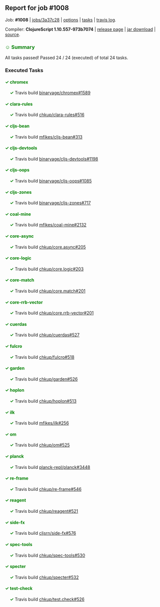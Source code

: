 ## Report for job #1008

Job: **#1008** | [jobs/3a37c28](https://github.com/cljs-oss/canary/commit/3a37c2854bcd92a4693c92611f25ca1801700ff1) | [options](options.edn) | [tasks](tasks.edn) | [travis log](https://travis-ci.org/cljs-oss/canary/builds/555561945).

Compiler: **ClojureScript 1.10.557-973b7074** | [release page](https://github.com/cljs-oss/canary/releases/tag/r1.10.557-973b7074) | [jar download](https://github.com/cljs-oss/canary/releases/download/r1.10.557-973b7074/clojurescript-1.10.557-973b7074.jar) | [source](https://github.com/mfikes/clojurescript/commit/973b7074a6bfff1dc0dc54ef39902b163ae7430c).

### <b style='color:green'>☺ Summary</b>

All tasks passed! Passed 24 / 24 (executed) of total 24 tasks.

### Executed Tasks

#### <b style='color:green'>&#x2713; chromex</b>
&nbsp;&nbsp;&nbsp;&nbsp;<b style='color:green'>&#x2713;</b> Travis build [binaryage/chromex#1589](https://travis-ci.org/binaryage/chromex/builds/555562656)<br>

#### <b style='color:green'>&#x2713; clara-rules</b>
&nbsp;&nbsp;&nbsp;&nbsp;<b style='color:green'>&#x2713;</b> Travis build [chkup/clara-rules#516](https://travis-ci.org/chkup/clara-rules/builds/555562660)<br>

#### <b style='color:green'>&#x2713; cljs-bean</b>
&nbsp;&nbsp;&nbsp;&nbsp;<b style='color:green'>&#x2713;</b> Travis build [mfikes/cljs-bean#313](https://travis-ci.org/mfikes/cljs-bean/builds/555562662)<br>

#### <b style='color:green'>&#x2713; cljs-devtools</b>
&nbsp;&nbsp;&nbsp;&nbsp;<b style='color:green'>&#x2713;</b> Travis build [binaryage/cljs-devtools#1198](https://travis-ci.org/binaryage/cljs-devtools/builds/555562669)<br>

#### <b style='color:green'>&#x2713; cljs-oops</b>
&nbsp;&nbsp;&nbsp;&nbsp;<b style='color:green'>&#x2713;</b> Travis build [binaryage/cljs-oops#1085](https://travis-ci.org/binaryage/cljs-oops/builds/555562671)<br>

#### <b style='color:green'>&#x2713; cljs-zones</b>
&nbsp;&nbsp;&nbsp;&nbsp;<b style='color:green'>&#x2713;</b> Travis build [binaryage/cljs-zones#717](https://travis-ci.org/binaryage/cljs-zones/builds/555562673)<br>

#### <b style='color:green'>&#x2713; coal-mine</b>
&nbsp;&nbsp;&nbsp;&nbsp;<b style='color:green'>&#x2713;</b> Travis build [mfikes/coal-mine#2132](https://travis-ci.org/mfikes/coal-mine/builds/555562691)<br>

#### <b style='color:green'>&#x2713; core-async</b>
&nbsp;&nbsp;&nbsp;&nbsp;<b style='color:green'>&#x2713;</b> Travis build [chkup/core.async#205](https://travis-ci.org/chkup/core.async/builds/555562701)<br>

#### <b style='color:green'>&#x2713; core-logic</b>
&nbsp;&nbsp;&nbsp;&nbsp;<b style='color:green'>&#x2713;</b> Travis build [chkup/core.logic#203](https://travis-ci.org/chkup/core.logic/builds/555562712)<br>

#### <b style='color:green'>&#x2713; core-match</b>
&nbsp;&nbsp;&nbsp;&nbsp;<b style='color:green'>&#x2713;</b> Travis build [chkup/core.match#201](https://travis-ci.org/chkup/core.match/builds/555562716)<br>

#### <b style='color:green'>&#x2713; core-rrb-vector</b>
&nbsp;&nbsp;&nbsp;&nbsp;<b style='color:green'>&#x2713;</b> Travis build [chkup/core.rrb-vector#201](https://travis-ci.org/chkup/core.rrb-vector/builds/555562727)<br>

#### <b style='color:green'>&#x2713; cuerdas</b>
&nbsp;&nbsp;&nbsp;&nbsp;<b style='color:green'>&#x2713;</b> Travis build [chkup/cuerdas#527](https://travis-ci.org/chkup/cuerdas/builds/555562729)<br>

#### <b style='color:green'>&#x2713; fulcro</b>
&nbsp;&nbsp;&nbsp;&nbsp;<b style='color:green'>&#x2713;</b> Travis build [chkup/fulcro#518](https://travis-ci.org/chkup/fulcro/builds/555562733)<br>

#### <b style='color:green'>&#x2713; garden</b>
&nbsp;&nbsp;&nbsp;&nbsp;<b style='color:green'>&#x2713;</b> Travis build [chkup/garden#526](https://travis-ci.org/chkup/garden/builds/555562751)<br>

#### <b style='color:green'>&#x2713; hoplon</b>
&nbsp;&nbsp;&nbsp;&nbsp;<b style='color:green'>&#x2713;</b> Travis build [chkup/hoplon#513](https://travis-ci.org/chkup/hoplon/builds/555562765)<br>

#### <b style='color:green'>&#x2713; ilk</b>
&nbsp;&nbsp;&nbsp;&nbsp;<b style='color:green'>&#x2713;</b> Travis build [mfikes/ilk#256](https://travis-ci.org/mfikes/ilk/builds/555562826)<br>

#### <b style='color:green'>&#x2713; om</b>
&nbsp;&nbsp;&nbsp;&nbsp;<b style='color:green'>&#x2713;</b> Travis build [chkup/om#525](https://travis-ci.org/chkup/om/builds/555562813)<br>

#### <b style='color:green'>&#x2713; planck</b>
&nbsp;&nbsp;&nbsp;&nbsp;<b style='color:green'>&#x2713;</b> Travis build [planck-repl/planck#3448](https://travis-ci.org/planck-repl/planck/builds/555562848)<br>

#### <b style='color:green'>&#x2713; re-frame</b>
&nbsp;&nbsp;&nbsp;&nbsp;<b style='color:green'>&#x2713;</b> Travis build [chkup/re-frame#546](https://travis-ci.org/chkup/re-frame/builds/555562832)<br>

#### <b style='color:green'>&#x2713; reagent</b>
&nbsp;&nbsp;&nbsp;&nbsp;<b style='color:green'>&#x2713;</b> Travis build [chkup/reagent#521](https://travis-ci.org/chkup/reagent/builds/555562767)<br>

#### <b style='color:green'>&#x2713; side-fx</b>
&nbsp;&nbsp;&nbsp;&nbsp;<b style='color:green'>&#x2713;</b> Travis build [cljsrn/side-fx#576](https://travis-ci.org/cljsrn/side-fx/builds/555562808)<br>

#### <b style='color:green'>&#x2713; spec-tools</b>
&nbsp;&nbsp;&nbsp;&nbsp;<b style='color:green'>&#x2713;</b> Travis build [chkup/spec-tools#530](https://travis-ci.org/chkup/spec-tools/builds/555562804)<br>

#### <b style='color:green'>&#x2713; specter</b>
&nbsp;&nbsp;&nbsp;&nbsp;<b style='color:green'>&#x2713;</b> Travis build [chkup/specter#532](https://travis-ci.org/chkup/specter/builds/555562769)<br>

#### <b style='color:green'>&#x2713; test-check</b>
&nbsp;&nbsp;&nbsp;&nbsp;<b style='color:green'>&#x2713;</b> Travis build [chkup/test.check#526](https://travis-ci.org/chkup/test.check/builds/555562793)<br>